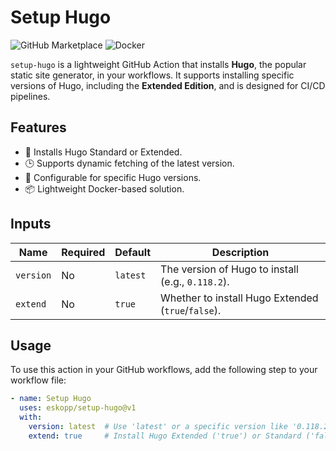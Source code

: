 # Setup Hugo

![GitHub Marketplace](https://img.shields.io/badge/GitHub-Marketplace-blue?logo=github)
![Docker](https://img.shields.io/badge/Docker-Alpine-lightblue?logo=docker)

`setup-hugo` is a lightweight GitHub Action that installs **Hugo**, the popular static site generator, in your workflows. It supports installing specific versions of Hugo, including the **Extended Edition**, and is designed for CI/CD pipelines.

## Features

- 🚀 Installs Hugo Standard or Extended.
- 🕒 Supports dynamic fetching of the latest version.
- 🎯 Configurable for specific Hugo versions.
- 📦 Lightweight Docker-based solution.

## Inputs

| Name      | Required | Default | Description                                      |
|-----------|----------|---------|--------------------------------------------------|
| `version` | No       | `latest`| The version of Hugo to install (e.g., `0.118.2`).|
| `extend`  | No       | `true`  | Whether to install Hugo Extended (`true`/`false`).|

## Usage

To use this action in your GitHub workflows, add the following step to your workflow file:

```yaml
- name: Setup Hugo
  uses: eskopp/setup-hugo@v1
  with:
    version: latest  # Use 'latest' or a specific version like '0.118.2'
    extend: true     # Install Hugo Extended ('true') or Standard ('false')
```